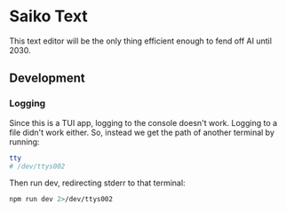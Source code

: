 # Saiko Text

This text editor will be the only thing efficient enough
to fend off AI until 2030.

## Development

### Logging

Since this is a TUI app, logging to the console doesn't work.
Logging to a file didn't work either.
So, instead we get the path of another terminal by running:

```sh
tty
# /dev/ttys002
```

Then run dev, redirecting stderr to that terminal:

```sh
npm run dev 2>/dev/ttys002
```
